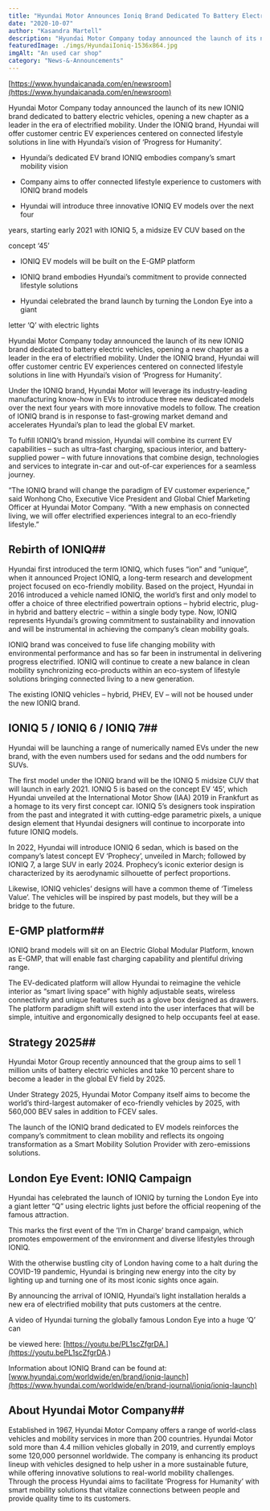 ```yaml
---
title: "Hyundai Motor Announces Ioniq Brand Dedicated To Battery Electric Vechiles"
date: "2020-10-07"
author: "Kasandra Martell"
description: "Hyundai Motor Company today announced the launch of its new IONIQ brand dedicated to battery electric vehicles, opening a new chapter as a leader in the era of electrified mobility."
featuredImage: ./imgs/HyundaiIoniq-1536x864.jpg
imgAlt: "An used car shop"
category: "News-&-Announcements"
---
```


<!-- ![Markdown Logo](./imgs/HyundaiIoniq-1536x864.jpg) -->

[https://www.hyundaicanada.com/en/newsroom](https://www.hyundaicanada.com/en/newsroom)

Hyundai Motor Company today announced the launch of its new IONIQ brand dedicated to battery electric vehicles, opening a new chapter as a leader in the era of electrified mobility. Under the IONIQ brand, Hyundai will offer customer centric EV experiences centered on connected lifestyle solutions in line with Hyundai’s vision of ‘Progress for Humanity’.

- Hyundai’s dedicated EV brand IONIQ embodies company’s smart mobility vision

- Company aims to offer connected lifestyle experience to customers with IONIQ brand models

- Hyundai will introduce three innovative IONIQ EV models over the next four

years, starting early 2021 with IONIQ 5, a midsize EV CUV based on the

concept ‘45’

- IONIQ EV models will be built on the E-GMP platform

- IONIQ brand embodies Hyundai’s commitment to provide connected lifestyle solutions

- Hyundai celebrated the brand launch by turning the London Eye into a giant

letter ‘Q’ with electric lights

Hyundai Motor Company today announced the launch of its new IONIQ brand dedicated to battery electric vehicles, opening a new chapter as a leader in the era of electrified mobility. Under the IONIQ brand, Hyundai will offer customer centric EV experiences centered on connected lifestyle solutions in line with Hyundai’s vision of ‘Progress for Humanity’.

Under the IONIQ brand, Hyundai Motor will leverage its industry-leading manufacturing know-how in EVs to introduce three new dedicated models over the next four years with more innovative models to follow. The creation of IONIQ brand is in response to fast-growing market demand and accelerates Hyundai’s plan to lead the global EV market.

To fulfill IONIQ’s brand mission, Hyundai will combine its current EV capabilities – such as ultra-fast charging, spacious interior, and battery-supplied power – with future innovations that combine design, technologies and services to integrate in-car and out-of-car experiences for a seamless journey.

“The IONIQ brand will change the paradigm of EV customer experience,” said Wonhong Cho, Executive Vice President and Global Chief Marketing Officer at Hyundai Motor Company. “With a new emphasis on connected living, we will offer electrified experiences integral to an eco-friendly lifestyle.”

## Rebirth of IONIQ##

Hyundai first introduced the term IONIQ, which fuses “ion” and “unique”, when it announced Project IONIQ, a long-term research and development project focused on eco-friendly mobility. Based on the project, Hyundai in 2016 introduced a vehicle named IONIQ, the world’s first and only model to offer a choice of three electrified powertrain options – hybrid electric, plug-in hybrid and battery electric – within a single body type. Now, IONIQ represents Hyundai’s growing commitment to sustainability and innovation and will be instrumental in achieving the company’s clean mobility goals.

IONIQ brand was conceived to fuse life changing mobility with environmental performance and has so far been in instrumental in delivering progress electrified. IONIQ will continue to create a new balance in clean mobility synchronizing eco-products within an eco-system of lifestyle solutions bringing connected living to a new generation.

The existing IONIQ vehicles – hybrid, PHEV, EV – will not be housed under the new IONIQ brand.

## IONIQ 5 / IONIQ 6 / IONIQ 7##

Hyundai will be launching a range of numerically named EVs under the new brand, with the even numbers used for sedans and the odd numbers for SUVs.

The first model under the IONIQ brand will be the IONIQ 5 midsize CUV that will launch in early 2021. IONIQ 5 is based on the concept EV ‘45’, which Hyundai unveiled at the International Motor Show (IAA) 2019 in Frankfurt as a homage to its very first concept car. IONIQ 5’s designers took inspiration from the past and integrated it with cutting-edge parametric pixels, a unique design element that Hyundai designers will continue to incorporate into future IONIQ models.

In 2022, Hyundai will introduce IONIQ 6 sedan, which is based on the company’s latest concept EV ‘Prophecy’, unveiled in March; followed by IONIQ 7, a large SUV in early 2024. Prophecy’s iconic exterior design is characterized by its aerodynamic silhouette of perfect proportions.

Likewise, IONIQ vehicles’ designs will have a common theme of ‘Timeless Value’. The vehicles will be inspired by past models, but they will be a bridge to the future.

## E-GMP platform##

IONIQ brand models will sit on an Electric Global Modular Platform, known as E-GMP, that will enable fast charging capability and plentiful driving range.

The EV-dedicated platform will allow Hyundai to reimagine the vehicle interior as “smart living space” with highly adjustable seats, wireless connectivity and unique features such as a glove box designed as drawers. The platform paradigm shift will extend into the user interfaces that will be simple, intuitive and ergonomically designed to help occupants feel at ease.

## Strategy 2025##

Hyundai Motor Group recently announced that the group aims to sell 1 million units of battery electric vehicles and take 10 percent share to become a leader in the global EV field by 2025.

Under Strategy 2025, Hyundai Motor Company itself aims to become the world’s third-largest automaker of eco-friendly vehicles by 2025, with 560,000 BEV sales in addition to FCEV sales.

The launch of the IONIQ brand dedicated to EV models reinforces the company’s commitment to clean mobility and reflects its ongoing transformation as a Smart Mobility Solution Provider with zero-emissions solutions.

## London Eye Event: IONIQ Campaign

Hyundai has celebrated the launch of IONIQ by turning the London Eye into a giant letter “Q” using electric lights just before the official reopening of the famous attraction.

This marks the first event of the ‘I’m in Charge’ brand campaign, which promotes empowerment of the environment and diverse lifestyles through IONIQ.

With the otherwise bustling city of London having come to a halt during the COVID-19 pandemic, Hyundai is bringing new energy into the city by lighting up and turning one of its most iconic sights once again.

By announcing the arrival of IONIQ, Hyundai’s light installation heralds a new era of electrified mobility that puts customers at the centre.

A video of Hyundai turning the globally famous London Eye into a huge ‘Q’ can

be viewed here: [https://youtu.be/PL1scZfgrDA.](https://youtu.bePL1scZfgrDA.)

Information about IONIQ Brand can be found
at: [www.hyundai.com/worldwide/en/brand/ioniq-launch](https://www.hyundai.com/worldwide/en/brand-journal/ioniq/ioniq-launch)

## About Hyundai Motor Company##

Established in 1967, Hyundai Motor Company offers a range of world-class vehicles and mobility services in more than 200 countries. Hyundai Motor sold more than 4.4 million vehicles globally in 2019, and currently employs some 120,000 personnel worldwide. The company is enhancing its product lineup with vehicles designed to help usher in a more sustainable future, while offering innovative solutions to real-world mobility challenges. Through the process Hyundai aims to facilitate ‘Progress for Humanity’ with smart mobility solutions that vitalize connections between people and provide quality time to its customers.
